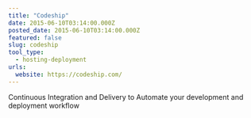 ```yaml
---
title: "Codeship"
date: 2015-06-10T03:14:00.000Z
posted_date: 2015-06-10T03:14:00.000Z
featured: false
slug: codeship
tool_type: 
  - hosting-deployment
urls:
  website: https://codeship.com/
---
```

Continuous Integration and Delivery to Automate your development and deployment workflow




